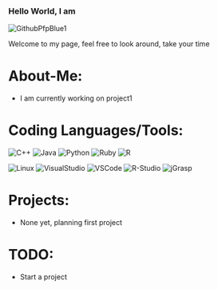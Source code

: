 ### Hello World, I am
![GithubPfpBlue1](https://github.com/ajh-42/ajh-42/assets/114708225/9a053ef7-cbeb-462d-8b2d-04b23f1309b3)

Welcome to my page, feel free to look around, take your time

# About-Me:
- I am currently working on project1

# Coding Languages/Tools:
  ![C++](https://img.shields.io/badge/-C++-000?&logo=c%2b%2b&logoColor=white&color=darkblue)
  ![Java](https://img.shields.io/badge/-Java-000?&logo=Java&logoColor=white&color=orange)
  ![Python](https://img.shields.io/badge/-Python-000?&logo=Python&logoColor=white&color=229CDE)
  ![Ruby](https://img.shields.io/badge/-Ruby-000?logo=Ruby&logoColor=white&color=FF0000)
  ![R](https://img.shields.io/badge/-R-000?logo=R&color=grey)

  ![Linux](https://img.shields.io/badge/-Linux-000?&logo=Linux&logoColor=black&color=gold)
  ![VisualStudio](https://img.shields.io/badge/-VisualStudio-000?&logo=VisualStudio&logoColor=white&color=AA69D8)
  ![VSCode](https://img.shields.io/badge/-VSCode-000?&logo=VSCode&logoColor=white&color=006BF3)
  ![R-Studio](https://img.shields.io/badge/-RStudio-000?&logo=Rstudio&logoColor=white&color=grey)
  ![jGrasp](https://img.shields.io/badge/-jGrasp-000?#logo=jGrasp&logoColor=white&color=4B4B4B)


# Projects:
- None yet, planning first project

# TODO:
- Start a project
